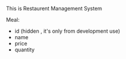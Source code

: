 This is Restaurent Management System

Meal:

- id (hidden , it's only from development use)
- name
- price
- quantity

